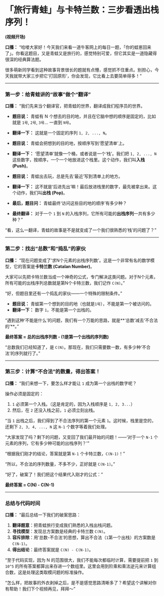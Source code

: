 # 「旅行青蛙」与卡特兰数：三步看透出栈序列！

**(视频开场)**

**口播：**
“哈喽大家好！今天我们来看一道牛客网上的每日一题，「你的蛙崽回来了」。你看这题目，又是青蛙又是旅行的，感觉特别可爱，但它其实是一道隐藏得很深的经典算法题。

很多萌新同学看到这种故事背景很长的题就有点懵，感觉抓不住重点。别担心，今天我就带大家三步把它‘打回原形’，你会发现，它比看上去要简单得多！”

---

### **第一步：给青蛙讲的“故事”做个“翻译”**

**口播：**
“我们先来当个翻译官，把青蛙的世界，翻译成我们程序员的世界。

*   **题目说：** 青蛙有 N 个想去的目的地，并且在它脑中想的顺序是固定的，比如就是 `1号`, `2号`, `3号`... 一直到 `N号`。
*   **翻译一下：** 这就是一个固定的序列 `1, 2, ..., N`。

*   **题目说：** 青蛙会把想到的目的地，按顺序写到‘愿望清单’上。
*   **翻译一下：** ‘愿望清单’就像一个桶，或者说是一个‘栈’。我们把 `1, 2, ..., N` 这些数字，按顺序，一个一个地放进这个栈里。这个动作，我们叫**入栈 (Push)**。

*   **题目说：** 青蛙出去玩，总是先去‘最近’写到清单上的地方。
*   **翻译一下：** 这不就是‘后进先出’嘛！最后放进栈里的数字，最先被拿出来。这个动作，我们叫**出栈 (Pop)**。

*   **最后，题目问：** 青蛙最终‘访问这些目的地的顺序’有多少种？
*   **最终翻译：** 对于一个 `1` 到 `N` 的入栈序列，它所有可能的**出栈序列**一共有多少种？”

“看，这么一翻译，青蛙的故事是不是就变成了一个我们很熟悉的‘栈’的问题了？”

---

### **第二步：找出“总数”和“捣乱”的家伙**

**口播：**
“现在问题变成了‘求N个元素的出栈序列数’。这是一个非常有名的数学模型，它的答案是**卡特兰数 (Catalan Number)**。

大家可以先把卡特兰数当成一个神奇的公式，专门解决这类问题。对于N个元素，所有可能的出栈序列总数就是第N个卡特兰数，我们记作 `C(N)`。”

“好，但题目里还有一个捣乱的家伙——一个特殊的限制条件。”

*   **题目说：** 青蛙第一个想到的目的地（也就是`1号`），不能是第一个被访问的。
*   **翻译一下：** 数字 `1`，不能是第一个出栈的。

“遇到这种‘不能是什么’的问题，我们有一个万能的思路，就是**‘总数’减去‘不合法的’**。”

**最终答案 = 总的出栈序列数 - (1是第一个出栈的序列数)**

“总数我们已经知道了，是 `C(N)`。那现在，我们只需要数一数，有多少种‘不合法’的序列就行了。”

---

### **第三步：计算“不合法”的数量，得出答案！**

**口播：**
“我们来想一下，要怎么样才能让 `1` 成为第一个出栈的数字呢？

操作必须是固定的：
1.  `1` 必须第一个入栈。（这是肯定的，因为入栈顺序是 `1, 2, 3...`）
2.  然后，在 `2` 还没入栈之前，`1` 必须立刻出栈。

“当 `1` 出栈之后，我们得到了不合法序列的第一个元素 `1`。这时候，栈里是空的，还剩下 `2, 3, 4, ..., N` 这 `N-1` 个数字等着我们处理。

“大家发现了吗？剩下的问题，又变回了我们最开始的问题！——‘对于一个 `N-1` 个元素的序列，它有多少种可能的出栈序列？’”

“根据我们刚才的结论，答案就是第 `N-1` 个卡特兰数，`C(N-1)`！”

“所以，不合法的序列数量，不多不少，正好就是 `C(N-1)`。”

“好了，破案了！我们把这个结果代入刚才的公式：”

**最终答案 = C(N) - C(N-1)**

---

### **总结与代码时间**

**口播：**
“最后总结一下我们的破案思路：
1.  **翻译题意**：把青蛙旅行变成我们熟悉的入栈出栈问题。
2.  **寻找模型**：发现总方案数是经典的卡特兰数 `C(N)`。
3.  **容斥排除**：用‘总数-不合法’的思想，算出不合法（`1`第一个出栈）的方案数是 `C(N-1)`。
4.  **得出结论**：最终答案就是 `C(N) - C(N-1)`。

“至于代码实现，因为 N 的范围很大，我们不能每次都临时计算，需要提前把 `1` 到 `10^5` 的所有答案都算出来存进一个数组里。这里会用到阶乘和乘法逆元来计算组合数，这是处理这类取模问题的标准操作。

“怎么样，把故事的外衣剥掉之后，是不是感觉思路清晰多了？希望这个讲解对你有帮助！我们下个视频再见，拜拜～”

